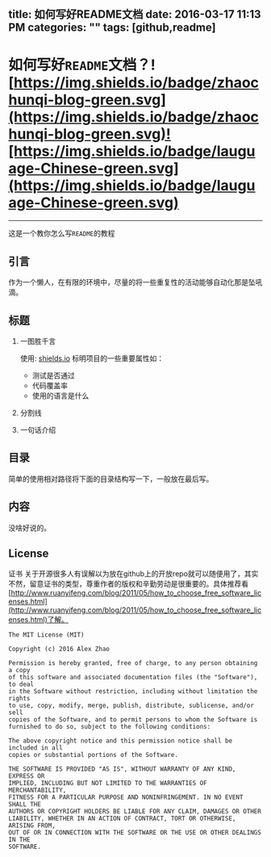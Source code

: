 title: 如何写好README文档
date: 2016-03-17 11:13 PM
categories: ""
tags: [github,readme]
---

# 如何写好`README`文档？![https://img.shields.io/badge/zhaochunqi-blog-green.svg](https://img.shields.io/badge/zhaochunqi-blog-green.svg)![https://img.shields.io/badge/lauguage-Chinese-green.svg](https://img.shields.io/badge/lauguage-Chinese-green.svg)
---
这是一个教你怎么写`README`的教程

## 引言

作为一个懒人，在有限的环境中，尽量的将一些重复性的活动能够自动化那是坠吼滴。

## 标题

1. 一图胜千言

	使用: [shields.io](http://shields.io) 标明项目的一些重要属性如：

	* 测试是否通过
	* 代码覆盖率
	* 使用的语言是什么

2. 分割线

3. 一句话介绍

## 目录

简单的使用相对路径将下面的目录结构写一下，一般放在最后写。

## 内容

没啥好说的。

## License

证书 关于开源很多人有误解以为放在github上的开放repo就可以随便用了，其实不然，留意证书的类型，尊重作者的版权和辛勤劳动是很重要的。具体推荐看 [http://www.ruanyifeng.com/blog/2011/05/how_to_choose_free_software_licenses.html](http://www.ruanyifeng.com/blog/2011/05/how_to_choose_free_software_licenses.html)了解。

```
The MIT License (MIT)

Copyright (c) 2016 Alex Zhao

Permission is hereby granted, free of charge, to any person obtaining a copy
of this software and associated documentation files (the "Software"), to deal
in the Software without restriction, including without limitation the rights
to use, copy, modify, merge, publish, distribute, sublicense, and/or sell
copies of the Software, and to permit persons to whom the Software is
furnished to do so, subject to the following conditions:

The above copyright notice and this permission notice shall be included in all
copies or substantial portions of the Software.

THE SOFTWARE IS PROVIDED "AS IS", WITHOUT WARRANTY OF ANY KIND, EXPRESS OR
IMPLIED, INCLUDING BUT NOT LIMITED TO THE WARRANTIES OF MERCHANTABILITY,
FITNESS FOR A PARTICULAR PURPOSE AND NONINFRINGEMENT. IN NO EVENT SHALL THE
AUTHORS OR COPYRIGHT HOLDERS BE LIABLE FOR ANY CLAIM, DAMAGES OR OTHER
LIABILITY, WHETHER IN AN ACTION OF CONTRACT, TORT OR OTHERWISE, ARISING FROM,
OUT OF OR IN CONNECTION WITH THE SOFTWARE OR THE USE OR OTHER DEALINGS IN THE
SOFTWARE.
```







